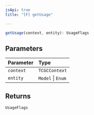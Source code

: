 ```yaml
---
jsApi: true
title: "[F] getUsage"

---
```

```ts
getUsage(context, entity): UsageFlags
```

## Parameters

| Parameter | Type |
| :------ | :------ |
| `context` | `TCGCContext` |
| `entity` | `Model` \| `Enum` |

## Returns

`UsageFlags`
